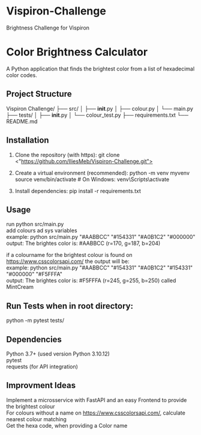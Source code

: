 # Vispiron-Challenge
Brightness Challenge for Vispiron

# Color Brightness Calculator

A Python application that finds the brightest color from a list of hexadecimal color codes.

## Project Structure
Vispiron Challenge/
├── src/
│ ├── __init__.py
│ ├── colour.py
│ └── main.py
├── tests/
│ ├── __init__.py
│ └── colour_test.py
├── requirements.txt
└── README.md


## Installation

1. Clone the repository (with https):
git clone <"https://github.com/IliesMeb/Vispiron-Challenge.git">

2. Create a virtual environment (recommended):
python -m venv myvenv  
source venv/bin/activate  # On Windows: venv\Scripts\activate  

3. Install dependencies:
pip install -r requirements.txt

## Usage 
run python src/main.py  
add colours ad sys variables  
example: python src/main.py "#AABBCC" "#154331" "#A0B1C2" "#000000"  
output: The brightes color is: #AABBCC (r=170, g=187, b=204)  

if a colourname for the brightest colour is found on https://www.csscolorsapi.com/ the output will be:  
example: python src/main.py "#AABBCC" "#154331" "#A0B1C2" "#154331" "#000000" "#F5FFFA"  
output: The brightes color is: #F5FFFA (r=245, g=255, b=250) called MintCream  

## Run Tests when in root directory:
python -m pytest tests/

## Dependencies
Python 3.7+ (used version Python 3.10.12)  
pytest  
requests (for API integration)  

## Improvment Ideas
Implement a microsservice with FastAPI and an easy Frontend to provide the brightest colour   
For colours without a name on https://www.csscolorsapi.com/, calculate nearest colour matching  
Get the hexa code, when providing a Color name  
